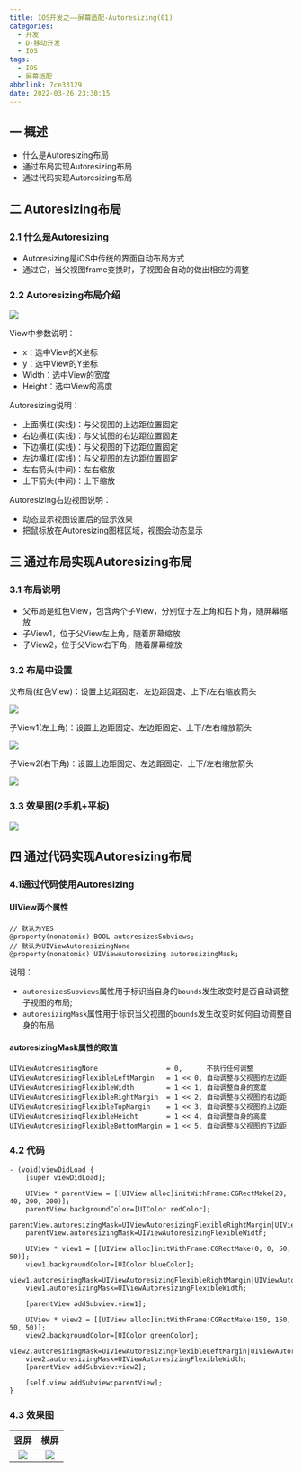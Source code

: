 ```yaml
---
title: IOS开发之——屏幕适配-Autoresizing(01)
categories:
  - 开发
  - D-移动开发
  - IOS
tags:
  - IOS
  - 屏幕适配
abbrlink: 7ce33129
date: 2022-03-26 23:30:15
---
```

## 一 概述

* 什么是Autoresizing布局
* 通过布局实现Autoresizing布局
* 通过代码实现Autoresizing布局

<!--more-->

## 二 Autoresizing布局

### 2.1 什么是Autoresizing

* Autoresizing是iOS中传统的界面自动布局方式
* 通过它，当父视图frame变换时，子视图会自动的做出相应的调整

### 2.2 Autoresizing布局介绍

![][1]

View中参数说明：

* x：选中View的X坐标
* y：选中View的Y坐标
* Width：选中View的宽度
* Height：选中View的高度

Autoresizing说明：

* 上面横杠(实线)：与父视图的上边距位置固定
* 右边横杠(实线)：与父试图的右边距位置固定
* 下边横杠(实线)：与父视图的下边距位置固定
* 左边横杠(实线)：与父视图的左边距位置固定
* 左右箭头(中间)：左右缩放
* 上下箭头(中间)：上下缩放

Autoresizing右边视图说明：

* 动态显示视图设置后的显示效果
* 把鼠标放在Autoresizing图框区域，视图会动态显示

## 三 通过布局实现Autoresizing布局

### 3.1 布局说明

* 父布局是红色View，包含两个子View，分别位于左上角和右下角，随屏幕缩放
* 子View1，位于父View左上角，随着屏幕缩放
* 子View2，位于父View右下角，随着屏幕缩放

### 3.2 布局中设置

父布局(红色View)：设置上边距固定、左边距固定、上下/左右缩放箭头

![][2]

子View1(左上角)：设置上边距固定、左边距固定、上下/左右缩放箭头

![][3]

子View2(右下角)：设置上边距固定、左边距固定、上下/左右缩放箭头

![][4]

### 3.3 效果图(2手机+平板)
![][5]

## 四 通过代码实现Autoresizing布局
### 4.1通过代码使用Autoresizing

#### UIView两个属性

```
// 默认为YES
@property(nonatomic) BOOL autoresizesSubviews;
// 默认为UIViewAutoresizingNone
@property(nonatomic) UIViewAutoresizing autoresizingMask;
```

说明：

* `autoresizesSubviews`属性用于标识当自身的`bounds`发生改变时是否自动调整子视图的布局;
* `autoresizingMask`属性用于标识当父视图的`bounds`发生改变时如何自动调整自身的布局

#### autoresizingMask属性的取值

```
UIViewAutoresizingNone                 = 0,      不执行任何调整
UIViewAutoresizingFlexibleLeftMargin   = 1 << 0, 自动调整与父视图的左边距
UIViewAutoresizingFlexibleWidth        = 1 << 1, 自动调整自身的宽度
UIViewAutoresizingFlexibleRightMargin  = 1 << 2, 自动调整与父视图的右边距
UIViewAutoresizingFlexibleTopMargin    = 1 << 3, 自动调整与父视图的上边距
UIViewAutoresizingFlexibleHeight       = 1 << 4, 自动调整自身的高度
UIViewAutoresizingFlexibleBottomMargin = 1 << 5, 自动调整与父视图的下边距
```

### 4.2 代码

```
- (void)viewDidLoad {
    [super viewDidLoad];
    
    UIView * parentView = [[UIView alloc]initWithFrame:CGRectMake(20, 40, 200, 200)];
    parentView.backgroundColor=[UIColor redColor];
    parentView.autoresizingMask=UIViewAutoresizingFlexibleRightMargin|UIViewAutoresizingFlexibleBottomMargin;
    parentView.autoresizingMask=UIViewAutoresizingFlexibleWidth;
    
    UIView * view1 = [[UIView alloc]initWithFrame:CGRectMake(0, 0, 50, 50)];
    view1.backgroundColor=[UIColor blueColor];
    view1.autoresizingMask=UIViewAutoresizingFlexibleRightMargin|UIViewAutoresizingFlexibleBottomMargin;
    view1.autoresizingMask=UIViewAutoresizingFlexibleWidth;
    
    [parentView addSubview:view1];
    
    UIView * view2 = [[UIView alloc]initWithFrame:CGRectMake(150, 150, 50, 50)];
    view2.backgroundColor=[UIColor greenColor];
    view2.autoresizingMask=UIViewAutoresizingFlexibleLeftMargin|UIViewAutoresizingFlexibleTopMargin;
    view2.autoresizingMask=UIViewAutoresizingFlexibleWidth;
    [parentView addSubview:view2];
         
    [self.view addSubview:parentView];  
}
```

### 4.3 效果图

|  竖屏  |  横屏  |
| :----: | :----: |
| ![][6] | ![][7] |



[1]:https://cdn.jsdelivr.net/gh/pgzxc/cdn@master/blog-ios/ios-screen-adapter-01-autoresizing-explain.png
[2]:https://cdn.jsdelivr.net/gh/pgzxc/cdn@master/blog-ios/ios-screen-adapter-01-board-father.png
[3]:https://cdn.jsdelivr.net/gh/pgzxc/cdn@master/blog-ios/ios-screen-adapter-01-board-son-view1.png
[4]:https://cdn.jsdelivr.net/gh/pgzxc/cdn@master/blog-ios/ios-screen-adapter-01-board-son-view2.png
[5]:https://cdn.jsdelivr.net/gh/pgzxc/cdn@master/blog-ios/ios-screen-adapter-01-board-effect.png
[6]:https://cdn.jsdelivr.net/gh/pgzxc/cdn@master/blog-ios//ios-screen-adapter-01-code-view1.png
[7]:https://cdn.jsdelivr.net/gh/pgzxc/cdn@master/blog-ios//ios-screen-adapter-01-code-view2.png


